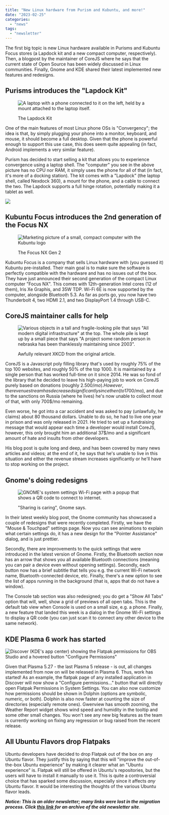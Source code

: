 ```yaml
---
title: "New Linux hardware from Purism and Kubuntu, and more!"
date: "2023-02-25"
categories: 
  - "news"
tags: 
  - "newsletter"
---
```


The first big topic is new Linux hardware available in Purisms and Kubuntu Focus stores (a Lapdock kit and a new compact computer, respectively). Then, a blogpost by the maintainer of CoreJS where he says that the current state of Open Source has been widely discussed in Linux communities. Finally, Gnome and KDE shared their latest implemented new features and redesigns.

## Purisms introduces the "Lapdock Kit"

<figure>

![A laptop with a phone connected to it on the left, held by a mount attached to the laptop itself.](images/image-12.png)

<figcaption>

The Lapdock Kit

</figcaption>

</figure>

One of the main features of most Linux phone OSs is "Convergency"; the idea is that, by simply plugging your phone into a monitor, keyboard, and mouse, it should become a full desktop. Given that the phone is powerful enough to support this use case, this does seem quite appealing (in fact, Android implements a very similar feature).

Purism has decided to start selling a kit that allows you to experience convergence using a laptop shell. The "computer" you see in the above picture has no CPU nor RAM, it simply uses the phone for all of that (in fact, it's more of a docking station). The kit comes with a "Lapdock" (the laptop shell, called Nexdock 360), a mount for the phone, and a cable to connect the two. The Lapdock supports a full hinge rotation, potentially making it a tablet as well.

![](images/cropped-purism-logo-rectangle-1-270x270.png)

## Kubuntu Focus introduces the 2nd generation of the Focus NX

<figure>

![Marketing picture of a small, compact computer with the Kubuntu logo](images/image-13.png)

<figcaption>

The Focus NX Gen 2

</figcaption>

</figure>

Kubuntu Focus is a company that sells Linux hardware with (you guessed it) Kubuntu pre-installed. Their main goal is to make sure the software is perfectly compatible with the hardware and has no issues out of the box. They have just announced their second generation of the compact Linux computer "Focus NX". This comes with 12th-generation Intel cores (12 of them), Iris Xe Graphis, and 35W TDP. Wi-Fi 6E is now supported by the computer, alongside Bluetooth 5.3. As far as ports go, you now have two Thunderbolt 4, two HDMI 2.1, and two DisplayPort 1.4 through USB-C.

## CoreJS maintainer calls for help

<figure>

![Various objects in a tall and fragile-looking pile that says "All modern digital infrastructure" at the top. The whole pile is kept up by a small piece that says "A project some random person in nebraska has been thanklessly maintaining since 2003".](images/image-14.png)

<figcaption>

Awfully relevant XKCD from the original article.

</figcaption>

</figure>

CoreJS is a Javascript poly filling library that's used by roughly 75% of the top 100 websites, and roughly 50% of the top 1000. It is maintained by a single person that has worked full-time on it since 2014. He was so fond of the library that he decided to leave his high-paying job to work on CoreJS purely based on donations (roughly 2.500$/mo). However, the revenue stream has decreased significantly since then (to 1700$/mo), and due to the sanctions on Russia (where he lives) he's now unable to collect most of that, with only 700$/mo remaining.

Even worse, he got into a car accident and was asked to pay (unlawfully, he claims) about 80 thousand dollars. Unable to do so, he had to live one year in prison and was only released in 2021. He tried to set up a fundraising message that would appear each time a developer would install CoreJS, however, this only brought him an additional 37$/mo and a significant amount of hate and insults from other developers.

His blog post is quite long and deep, and has been covered by many news articles and videos; at the end of it, he says that he's unable to live in this situation and either the revenue stream increases significantly or he'll have to stop working on the project.

## Gnome's doing redesigns

<figure>

![GNOME's system settings Wi-Fi page with a popup that shows a QR code to connect to internet.](images/image-15.png)

<figcaption>

"Sharing is caring", Gnome says.

</figcaption>

</figure>

In their latest weekly blog post, the Gnome community has showcased a couple of redesigns that were recently completed. Firstly, we have the "Mouse & Touchpad" settings page. Now you can see animations to explain what certain settings do, it has a new design for the "Pointer Assistance" dialog, and is just prettier.

Secondly, there are improvements to the quick settings that were introduced in the latest version of Gnome. Firstly, the Bluetooth section now has an arrow that shows you all available Bluetooth connections (meaning you can pair a device even without opening settings). Secondly, each button now has a brief subtitle that tells you e.g. the current Wi-Fi network name, Bluetooth-connected device, etc. Finally, there's a new option to see the list of apps running in the background (that is, apps that do not have a window).

The Console tab section was also redesigned; you do get a "Show All Tabs" option that will, well, show a grid of previews of all open tabs. This is the default tab view when Console is used on a small size, e.g. a phone. Finally, a new feature that landed this week is a dialog in the Gnome Wi-Fi settings to display a QR code (you can just scan it to connect any other device to the same network).

## KDE Plasma 6 work has started

![Discover (KDE's app center) showing the Flatpak permissions for OBS Studio and a hovered button "Configure Permissions"](images/image-16.png)

Given that Plasma 5.27 - the last Plasma 5 release - is out, all changes implemented from now on will be released in Plasma 6. Thus, work has started! As an example, the flatpak page of any installed application in Discover will now show a "Configure permissions..." button that will directly open Flatpak Permissions in System Settings. You can also now customize how permissions should be shown in Dolphin (options are symbolic, numeric, or both). Dolphin is also now faster at counting the size of directories (especially remote ones). Gwenview has smooth zooming, the Weather Report widget shows wind speed and humidity in the tooltip and some other small changes. You won't see any new big features as the team is currently working on fixing any regression or bug raised from the recent release.

## All Ubuntu Flavors drop Flatpaks

Ubuntu developers have decided to drop Flatpak out of the box on any Ubuntu flavor. They justify this by saying that this will "improve the out-of-the-box Ubuntu experience" by making it clearer what an "Ubuntu experience" is. Flatpak will still be offered in Ubuntu's repositories, but the users will have to install it manually to use it. This is quite a controversial choice that has sparked some discussion, especially since it affects _any_ Ubuntu flavor. It would be interesting the thoughts of the various Ubuntu flavor leads.

**_Notice: This is an older newsletter; many links were lost in the migration process. Click [this link](https://archive.techhut.tv/) for an archive of the old newsletter site_**.
